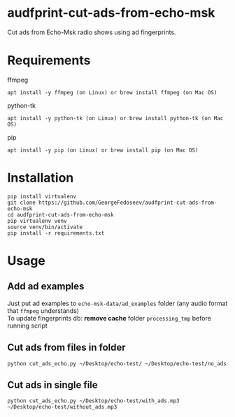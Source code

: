 # audfprint-cut-ads-from-echo-msk
Cut ads from Echo-Msk radio shows using ad fingerprints.

# Requirements
ffmpeg

    apt install -y ffmpeg (on Linux) or brew install ffmpeg (on Mac OS)
python-tk

    apt install -y python-tk (on Linux) or brew install python-tk (on Mac OS)
pip  

    apt install -y pip (on Linux) or brew install pip (on Mac OS)


# Installation
    pip install virtualenv
    git clone https://github.com/GeorgeFedoseev/audfprint-cut-ads-from-echo-msk
    cd audfprint-cut-ads-from-echo-msk
    pip virtualenv venv
    source venv/bin/activate
    pip install -r requirements.txt

# Usage
## Add ad examples
Just put ad examples to `echo-msk-data/ad_examples` folder (any audio format that `ffmpeg` understands)  
To update fingerprints db: **remove cache** folder `processing_tmp` before running script
## Cut ads from files in folder
    python cut_ads_echo.py ~/Desktop/echo-test/ ~/Desktop/echo-test/no_ads
## Cut ads in single file
    python cut_ads_echo.py ~/Desktop/echo-test/with_ads.mp3 ~/Desktop/echo-test/without_ads.mp3
